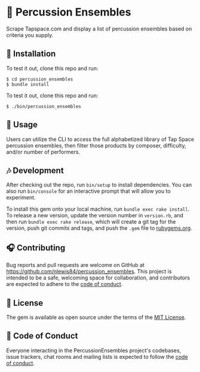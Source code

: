 # :drum: Percussion Ensembles

Scrape Tapspace.com and display a list of percussion ensembles based on criteria you supply.

## :musical_score: Installation

To test it out, clone this repo and run:

    $ cd percussion_ensembles
    $ bundle install

To test it out, clone this repo and run:

    $ ./bin/percussion_ensembles

## :musical_note: Usage

Users can utilize the CLI to access the full alphabetized library of Tap Space percussion ensembles, then filter those products by composer, difficulty, and/or number of performers.

## :notes: Development

After checking out the repo, run `bin/setup` to install dependencies. You can also run `bin/console` for an interactive prompt that will allow you to experiment.

To install this gem onto your local machine, run `bundle exec rake install`. To release a new version, update the version number in `version.rb`, and then run `bundle exec rake release`, which will create a git tag for the version, push git commits and tags, and push the `.gem` file to [rubygems.org](https://rubygems.org).

## :headphones: Contributing

Bug reports and pull requests are welcome on GitHub at https://github.com/nlewis84/percussion_ensembles. This project is intended to be a safe, welcoming space for collaboration, and contributors are expected to adhere to the [code of conduct](https://github.com/nlewis84/percussion_ensemble/blob/master/CODE_OF_CONDUCT.md).


## :musical_keyboard: License

The gem is available as open source under the terms of the [MIT License](https://opensource.org/licenses/MIT).

## :microphone: Code of Conduct

Everyone interacting in the PercussionEnsembles project's codebases, issue trackers, chat rooms and mailing lists is expected to follow the [code of conduct](https://github.com/nlewis84/percussion_ensemble/blob/master/CODE_OF_CONDUCT.md).
